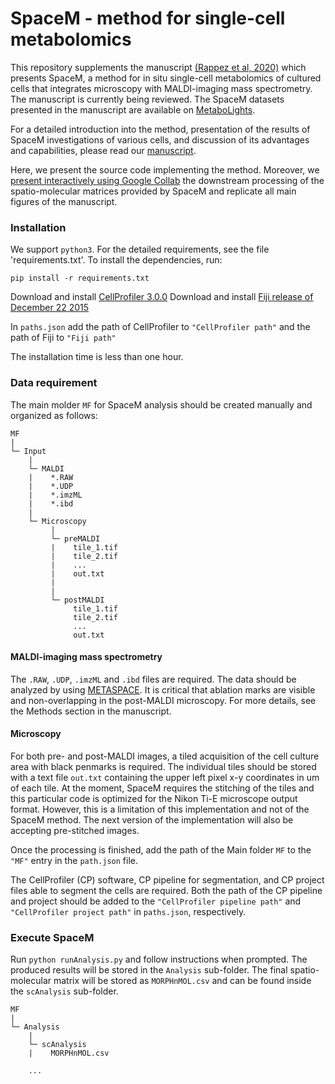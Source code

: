 # SpaceM -  method for single-cell metabolomics

This repository supplements the manuscript [(Rappez et al, 2020)](https://www.biorxiv.org/content/10.1101/510222v1) which presents SpaceM, a method for in situ single-cell metabolomics of cultured cells that integrates microscopy with MALDI-imaging mass spectrometry. The manuscript is currently being reviewed. The SpaceM datasets presented in the manuscript are available on [MetaboLights](https://www.ebi.ac.uk/metabolights/reviewer417760fcbfbb6076b4ce5bd9a7e7c893).

For a detailed introduction into the method, presentation of the results of SpaceM investigations of various cells, and discussion of its advantages and capabilities, please read our [manuscript](https://www.biorxiv.org/content/10.1101/510222v1).

Here, we present the source code implementing the method. Moreover, we [present interactively using Google Collab](https://colab.research.google.com/drive/1CKdHDUkGIpAcBzrSfuCodMF_l2xbVAKT?usp=sharing) the downstream processing of the spatio-molecular matrices provided by SpaceM and replicate all main figures of the manuscript.


### Installation

We support `python3`. For the detailed requirements, see the file 'requirements.txt'. To install the dependencies, run:

`pip install -r requirements.txt`

Download and install [CellProfiler 3.0.0](https://cellprofiler.org/previous_releases/)
Download and install [Fiji release of December 22 2015](https://imagej.net/Fiji/Downloads)

In `paths.json` add the path of CellProfiler to `"CellProfiler path"` and the path of Fiji to `"Fiji path"`

The installation time is less than one hour.

### Data requirement

The main molder `MF` for SpaceM analysis should be created manually and organized as follows: 

```
MF
|
└─ Input
    |
    └─ MALDI
    |    *.RAW
    |    *.UDP
    |    *.imzML
    |    *.ibd
    |        
    └─ Microscopy
         |
         └─ preMALDI
         |    tile_1.tif
         |    tile_2.tif
         |    ...
         |    out.txt
         |   
         |
         └─ postMALDI
              tile_1.tif
              tile_2.tif
              ...
              out.txt
```


#### MALDI-imaging mass spectrometry

The `.RAW`, `.UDP`, `.imzML` and `.ibd` files are required. The data should be analyzed by using [METASPACE]( https://metaspace2020.eu/).
It is critical that ablation marks are visible and non-overlapping in the post-MALDI microscopy. For more details, see the Methods section in the manuscript.

#### Microscopy

For both pre- and post-MALDI images, a tiled acquisition of the cell culture area with black penmarks is required. 
The individual tiles should be stored with a text file `out.txt` containing the upper left pixel x-y coordinates in um of each tile. 
At the moment, SpaceM requires the stitching of the tiles and this particular code is optimized for the Nikon Ti-E microscope output format. However, this is a limitation of this implementation and not of the SpaceM method. The next version of the implementation will also be accepting pre-stitched images.

Once the processing is finished, add the path of the Main folder `MF` to the `"MF"` entry in the `path.json` file.

The CellProfiler (CP) software, CP pipeline for segmentation, and CP project files able to segment the cells are required. 
Both the path of the CP pipeline and project should be added to the `"CellProfiler pipeline path"` and 
`"CellProfiler project path"` in `paths.json`, respectively.

### Execute SpaceM

Run `python runAnalysis.py` and follow instructions when prompted. 
The produced results will be stored in the `Analysis` sub-folder. 
The final spatio-molecular matrix will be stored as `MORPHnMOL.csv` and can be found inside the `scAnalysis` sub-folder.

```
MF
|
└─ Analysis
    |
    └─ scAnalysis
    |    MORPHnMOL.csv
    
    ...
```




